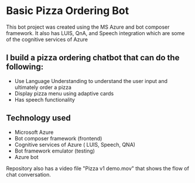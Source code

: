 # Basic Pizza Ordering Bot

This bot project was created using the MS Azure and bot composer framework. It also has LUIS, QnA, and Speech integration which are some of the cognitive services of Azure

## I build a pizza ordering chatbot that can do the following:
- Use Language Understanding to understand the user input and ultimately order a pizza
- Display pizza menu using adaptive cards
- Has speech functionality

## Technology used

- Microsoft Azure
- Bot composer framework (frontend)
- Cognitive services of Azure ( LUIS, Speech, QNA)
- Bot framework emulator (testing)
- Azure bot

Repository also has a video file "Pizza v1 demo.mov" that shows the flow of chat conversation.
